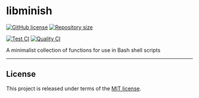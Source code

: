 # libminish

[![GitHub license](https://img.shields.io/badge/license-MIT-blue.svg?logo=github)](https://raw.githubusercontent.com/thibaultmeyer/libminish/master/LICENSE)
[![Repository size](https://img.shields.io/github/repo-size/thibaultmeyer/libminish.svg?logo=git)](https://github.com/thibaultmeyer/libminish)

[![Test CI](https://img.shields.io/github/actions/workflow/status/thibaultmeyer/libminish/test.yml?logo=github&color=%231da868&branch=master&label=unit%20tests)](https://github.com/thibaultmeyer/libminish/actions/workflows/test.yml)
[![Quality CI](https://img.shields.io/github/actions/workflow/status/thibaultmeyer/libminish/quality.yml?logo=github&color=%231da868&branch=master&label=quality)](https://github.com/thibaultmeyer/libminish/actions/workflows/quality.yml)

A minimalist collection of functions for use in Bash shell scripts
*****


## License
This project is released under terms of the [MIT license](https://raw.githubusercontent.com/thibaultmeyer/libminish/master/LICENSE).
